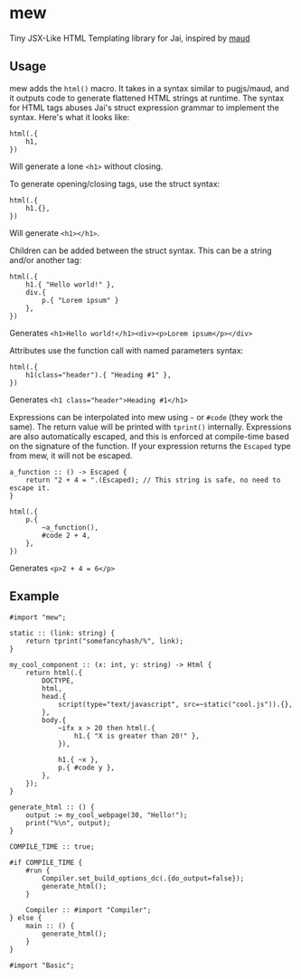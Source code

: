 # mew
Tiny JSX-Like HTML Templating library for Jai, inspired by [maud](https://github.com/lambda-fairy/maud)

## Usage

mew adds the `html()` macro. It takes in a syntax similar to pugjs/maud, and it outputs code to generate flattened HTML strings at runtime.
The syntax for HTML tags abuses Jai's struct expression grammar to implement the syntax. Here's what it looks like:

```jai
html(.{
    h1,
})
```
Will generate a lone `<h1>` without closing.

To generate opening/closing tags, use the struct syntax:
```jai
html(.{
    h1.{},
})
```
Will generate `<h1></h1>`.

Children can be added between the struct syntax. This can be a string and/or another tag:
```jai
html(.{
    h1.{ "Hello world!" },
    div.{ 
        p.{ "Lorem ipsum" }
    },
})
```
Generates `<h1>Hello world!</h1><div><p>Lorem ipsum</p></div>`

Attributes use the function call with named parameters syntax:
```jai
html(.{
    h1(class="header").{ "Heading #1" },
})
```
Generates `<h1 class="header">Heading #1</h1>`

Expressions can be interpolated into mew using `~` or `#code` (they work the same). The return value will be printed with `tprint()` internally. Expressions are also automatically escaped, and this is enforced at compile-time based on the signature of the function. If your expression returns the `Escaped` type from mew, it will not be escaped.
```jai
a_function :: () -> Escaped {
    return "2 + 4 = ".(Escaped); // This string is safe, no need to escape it.
}

html(.{
    p.{
        ~a_function(),
        #code 2 + 4,
    },
})
```
Generates `<p>2 + 4 = 6</p>`

## Example

```jai
#import "mew";

static :: (link: string) {
    return tprint("somefancyhash/%", link);
}

my_cool_component :: (x: int, y: string) -> Html {
    return html(.{
        DOCTYPE,
        html,
        head.{
            script(type="text/javascript", src=~static("cool.js")).{},
        },
        body.{
            ~ifx x > 20 then html(.{
                h1.{ "X is greater than 20!" },
            }),

            h1.{ ~x },
            p.{ #code y },
        },
    });
}

generate_html :: () {
    output := my_cool_webpage(30, "Hello!");
    print("%\n", output);
}

COMPILE_TIME :: true;

#if COMPILE_TIME {
    #run {
        Compiler.set_build_options_dc(.{do_output=false});
        generate_html();
    }

    Compiler :: #import "Compiler";
} else {
    main :: () {
        generate_html();
    }
}

#import "Basic";
```
